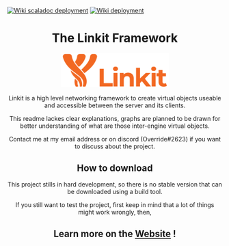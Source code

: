 [![Wiki scaladoc deployment](https://github.com/Override-6/Linkit/actions/workflows/scaladoc.yml/badge.svg)](https://github.com/Override-6/Linkit/actions/workflows/scaladoc.yml)
[![Wiki deployment](https://github.com/Override-6/Linkit-Wiki/actions/workflows/deploy.yml/badge.svg?branch=master)](https://github.com/Override-6/Linkit-Wiki/actions/workflows/deploy.yml)

<h1 align="center">The Linkit Framework</h1>
<p align="center">
<img width="50%" height="50%" src="Linkit.svg">
</p>

<p align="center">
Linkit is a high level networking framework to create virtual objects useable and accessible between the server and its clients.
</p>
<p align="center">
This readme lackes clear explanations, graphs are planned to be drawn for better understanding of what are those inter-engine virtual objects. 
</p>
<p align="center">
Contact me at my email address or on discord (Override#2623) if you want to discuss about the project.
</p>
<h2 align="center">How to download</h2>
<p align="center">This project stills in hard development, so there is no stable version that can be downloaded using a build tool.</p>
<p align="center">If you still want to test the project,
first keep in mind that a lot of things might work wrongly, then, 
</p>

<h2 align="center">
Learn more on the <a href="https://override-6.github.io/Linkit/">Website</a> !
</h2>
